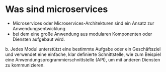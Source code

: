 # Was sind microservices 

  * Microservices oder Microservices-Architekturen sind ein Ansatz zur Anwendungsentwicklung
  * bei dem eine große Anwendung aus modularen Komponenten oder Diensten aufgebaut wird. 

b. Jedes Modul unterstützt eine bestimmte Aufgabe oder ein Geschäftsziel und verwendet eine einfache, klar definierte Schnittstelle, wie zum Beispiel eine Anwendungsprogrammierschnittstelle (API), um mit anderen Diensten zu kommunizieren.
